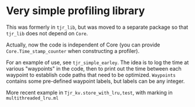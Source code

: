 # Very simple profiling library

This was formerly in `tjr_lib`, but was moved to a separate package so
that `tjr_lib` does not depend on `Core`.

Actually, now the code is independent of Core (you can provide
`Core.Time_stamp_counter` when constructing a profiler).

For an example of use, see `tjr_simple_earley`. The idea is to log the
time at various "waypoints" in the code, then to print out the time
between each waypoint to establish code paths that need to be
optimized. `Waypoints` contains some pre-defined waypoint labels, but
labels can be any integer.

More recent example in `Tjr_kv.store_with_lru,test`, with marking in
`multithreaded_lru.ml`

